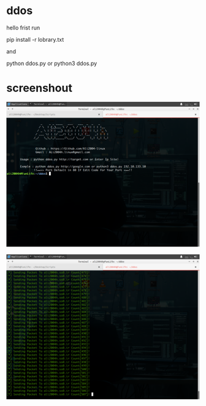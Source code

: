 # ddos

hello 
frist run

pip install -r lobrary.txt

and 

python ddos.py or python3 ddos.py

# screenshout

<img src="2.png">
<br>
<br>
<img src="1.png">
